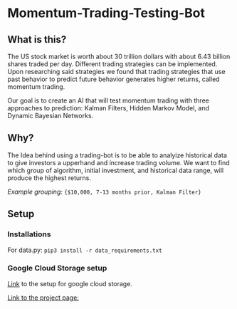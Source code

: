 # Momentum-Trading-Testing-Bot

## What is this?
The US stock market is worth about 30 trillion dollars with about 6.43 billion shares traded per day. Different trading strategies can be implemented. Upon researching said strategies we found that trading strategies that use past behavior to predict future behavior generates higher returns, called momentum trading.

Our goal is to create an AI that will test momentum trading with three approaches to prediction: Kalman Filters, Hidden Markov Model, and Dynamic Bayesian Networks.

## Why?
The Idea behind using a trading-bot is to be able to analyize historical data to give investors a upperhand and increase trading volume. We want to find which group of algorithm, initial investment, and historical data range, will produce the highest returns.

*Example grouping:* `{$10,000, 7-13 months prior, Kalman Filter}`

## Setup

### Installations
For data.py:
`pip3 install -r data_requirements.txt`

### Google Cloud Storage setup
[Link](https://cloud.google.com/storage/docs/reference/libraries#client-libraries-install-python) to
the setup for google cloud storage.


[Link to the project page:](https://github.com/users/Matthew-Beliveau/projects/2)
